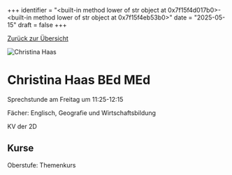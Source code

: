 
+++
identifier = "<built-in method lower of str object at 0x7f15f4d017b0>-<built-in method lower of str object at 0x7f15f4eb53b0>"
date = "2025-05-15"
draft = false
+++

 [Zurück zur Übersicht](/schule/personen/)

<div class="row">
<div class="column">
<img src="/images/personal/Haas.jpg" alt="Christina Haas"> 
</div>
<div class="column">

#  Christina Haas BEd MEd

Sprechstunde am Freitag um 11:25-12:15

Fächer: Englisch,  Geografie und Wirtschaftsbildung

KV der 2D



## Kurse



Oberstufe: Themenkurs



</div>
</div> 

